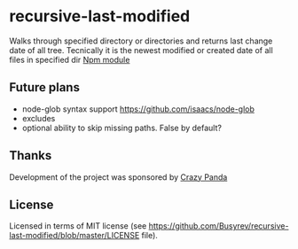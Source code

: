# recursive-last-modified
Walks through specified directory or directories and returns last change date of all tree. Tecnically it is the newest modified or created date of all files in specified dir
[Npm module](https://www.npmjs.com/package/recursive-last-modified)

## Future plans
* node-glob syntax support  https://github.com/isaacs/node-glob
* excludes
* optional ability to skip missing paths. False by default? 

## Thanks

Development of the project was sponsored by [Crazy Panda](https://crazypanda.ru/)

## License
Licensed in terms of MIT license (see https://github.com/Busyrev/recursive-last-modified/blob/master/LICENSE file).
